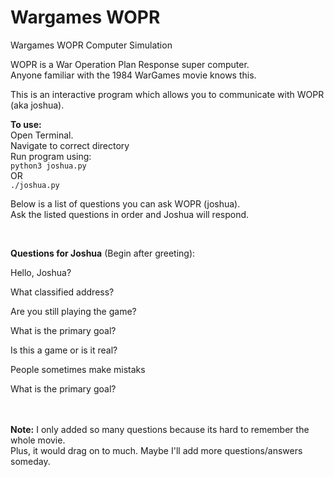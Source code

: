 # Wargames WOPR

Wargames WOPR Computer Simulation

WOPR is a War Operation Plan Response super computer.  
Anyone familiar with the 1984 WarGames movie knows this.  


This is an interactive program which allows you
to communicate with WOPR (aka joshua). 

**To use:**    
Open Terminal.  
Navigate to correct directory  
Run program using:  
`python3 joshua.py`    
OR  
`./joshua.py`  


Below is a list of questions you can ask WOPR (joshua).     
Ask the listed questions in order and Joshua will respond.  

<br>

**Questions for Joshua** (Begin after greeting):  


Hello, Joshua?

What classified address?

Are you still playing the game?

What is the primary goal?

Is this a game or is it real?

People sometimes make mistaks

What is the primary goal?  


<br><br>
**Note:** I only added so many questions because its hard to remember the whole movie.  
Plus, it would drag on to much. Maybe I'll add more questions/answers someday.  

